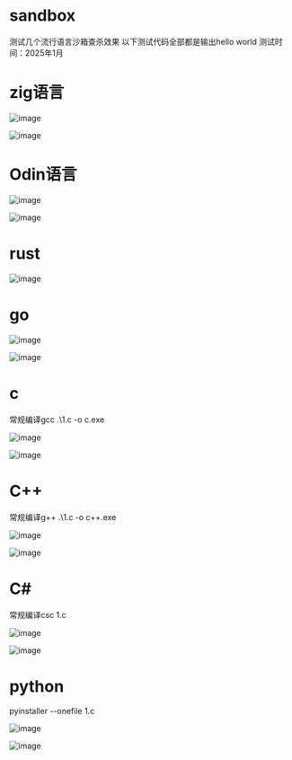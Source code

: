 # sandbox
测试几个流行语言沙箱查杀效果
以下测试代码全部都是输出hello world
测试时间：2025年1月
# zig语言

![image](https://github.com/user-attachments/assets/713b8814-8cd5-4408-b310-29040ad2706a)


![image](https://github.com/user-attachments/assets/0f6809cd-f961-4cb5-98df-a58ab91686d1)

# Odin语言

![image](https://github.com/user-attachments/assets/6e9abd5a-41aa-4903-88a1-1782d5e8355e)

![image](https://github.com/user-attachments/assets/9fb9c3eb-f89e-4fcd-aaa4-ad43a66e5e73)

# rust

![image](https://github.com/user-attachments/assets/dcb4d2d9-0acb-4fbe-8491-90d8895099ba)

# go

![image](https://github.com/user-attachments/assets/530c6129-ca89-48f0-ac7f-0a22bf56cc05)

![image](https://github.com/user-attachments/assets/9c3f3f46-17a6-4513-afde-ae974d272a5a)

# c

常规编译gcc .\1.c -o c.exe

![image](https://github.com/user-attachments/assets/5ccf84c2-4751-46d7-858b-301846709f43)

![image](https://github.com/user-attachments/assets/faa84110-f13b-4d0e-9f44-312208b44e06)

# C++

常规编译g++ .\1.c -o c++.exe

![image](https://github.com/user-attachments/assets/c364b1ce-b5a6-4bde-b829-0f09e251ddfd)

![image](https://github.com/user-attachments/assets/005ec7ff-2378-4d6f-9142-b50cfd5d5a6d)

# C#

常规编译csc 1.c

![image](https://github.com/user-attachments/assets/8e32a603-ca02-4752-ba27-130db0547f53)

![image](https://github.com/user-attachments/assets/8f8c5994-33f7-4ffd-adea-66aa07122fbd)

# python

pyinstaller --onefile 1.c

![image](https://github.com/user-attachments/assets/b0f7d8de-9e66-4e13-847d-f3a50df1487a)

![image](https://github.com/user-attachments/assets/9c235b41-6a24-4077-babc-c6e79da9ee56)
